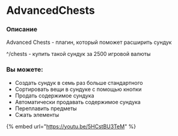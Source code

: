 # AdvancedChests

### Описание

Advanced Chests - плагин, который поможет расширить сундук

^/chests - купить такой сундук за 2500 игровой валюты

### Вы можете:

* Создать сундук в семь раз больше стандартного
* Сортировать вещи в сундуке с помощью кнопки
* Продать содержимое сундука
* Автоматически продавать содержимое сундука
* Переплавить предметы&#x20;
* Сжать элементы

{% embed url="https://youtu.be/5HCstBU3TeM" %}

